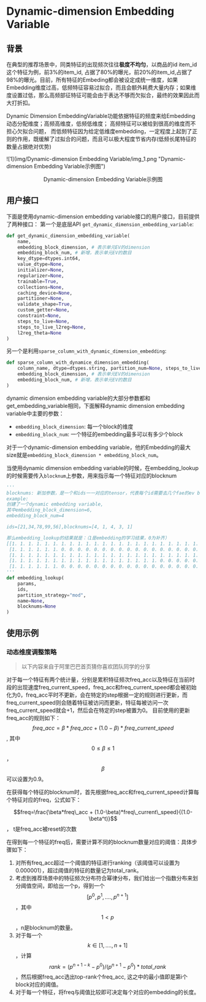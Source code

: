 # Dynamic-dimension Embedding Variable
## 背景
在典型的推荐场景中，同类特征的出现频次往往**极度不均匀**，以商品的id item_id 这个特征为例，前3%的item_id, 占据了80%的曝光，前20%的item_id,占据了98%的曝光。目前，所有特征的Embeding都会被设定成统一维度，如果Embedding维度过高，低频特征容易过拟合，而且会额外耗费大量内存；如果维度设置过低，那么高频部征特征可能会由于表达不够而欠拟合，最终的效果因此而大打折扣。
​

Dynamic Dimension EmbeddingVariable功能依据特征的频度来给Embedding动态分配维度；高频高维度，低频低维度； 高频特征可以被给到很高的维度而不担心欠拟合问题， 而低频特征因为给定低维度embedding，一定程度上起到了正则的作用，既缓解了过拟合的问题，而且可以极大程度节省内存(低频长尾特征的数量占据绝对优势)
​

![1](img/Dynamic-dimension Embedding Variable/img_1.png "Dynamic-dimension Embedding Variable示例图")

<center>Dynamic-dimension Embedding Variable示例图</center>

## 用户接口
下面是使用dynamic-dimension embedding variable接口的用户接口，目前提供了两种接口：
第一个是底层API `get_dynamic_dimension_embedding_variable`:

```python
def get_dynamic_dimension_embedding_variable(
    name,
    embedding_block_dimension, # 表示单元EV的dimension
    embedding_block_num, # 新增，表示单元EV的数目 
    key_dtype=dtypes.int64,
    value_dtype=None,
    initializer=None,
    regularizer=None,
    trainable=True,
    collections=None,
    caching_device=None,
    partitioner=None,
    validate_shape=True,
    custom_getter=None,
    constraint=None,
    steps_to_live=None,
    steps_to_live_l2reg=None,
    l2reg_theta=None
)
```
另一个是利用`sparse_column_with_dynamic_dimension_embedding`:
```python
def sparse_column_with_dynamice_dimension_embedding(
    column_name, dtype=dtypes.string, partition_num=None, steps_to_live=None,
    embedding_block_dimension, # 表示单元EV的dimension
    embedding_block_num, # 新增，表示单元EV的数目
)
```
dynamic dimension embedding variable的大部分参数都和get_embedding_variable相同，下面解释dynamic dimension embedding variable中主要的参数：

- `embedding_block_dimension`: 每一个block的维度
- `embedding_block_num`: 一个特征的embedding最多可以有多少个block

对于一个dynamic-dimension embedding variable，他的Embedding的最大size就是`embedding_block_dimension * embedding_block_num`。
​

当使用dynamic dimension embedding variable的时候，在embedding_lookup的时候需要传入`blocknum`上参数，用来指示每一个特征对应的blocknum
```python
'''
blocknums: 新加参数，是一个和ids一一对应的tensor，代表每个id需要去几个fae的ev blocks中去找
example:
创建了一个dynamic embedding variable, 
其中embedding_block_dimension=6, 
embedding_block_num=4

ids=[21,34,78,99,56],blocknums=[4, 1, 4, 3, 1]

那么embedding_lookup的结果就是：（1是embedding的学习结果，0为补齐）
[[1. 1. 1. 1. 1. 1. 1. 1. 1. 1. 1. 1. 1. 1. 1. 1. 1. 1. 1. 1. 1. 1. 1. 1.]
 [1. 1. 1. 1. 1. 1. 0. 0. 0. 0. 0. 0. 0. 0. 0. 0. 0. 0. 0. 0. 0. 0. 0. 0.]
 [1. 1. 1. 1. 1. 1. 1. 1. 1. 1. 1. 1. 1. 1. 1. 1. 1. 1. 1. 1. 1. 1. 1. 1.]
 [1. 1. 1. 1. 1. 1. 1. 1. 1. 1. 1. 1. 1. 1. 1. 1. 1. 1. 0. 0. 0. 0. 0. 0.]
 [1. 1. 1. 1. 1. 1. 0. 0. 0. 0. 0. 0. 0. 0. 0. 0. 0. 0. 0. 0. 0. 0. 0. 0.]]
'''
def embedding_lookup(
    params,
    ids,
    partition_strategy="mod",
    name=None,
    blocknums=None    
)
```
## 使用示例
### 动态维度调整策略
> 以下内容来自于阿里巴巴首页猜你喜欢团队同学的分享

对于每一个特征有两个统计量，分别是累积特征频次freq_acc以及特征在当前时段的出现速度freq_current_speed，freq_acc和freq_current_speed都会被初始化为0，freq_acc平时不更新，会在特定的step根据一定的规则进行更新，而freq_current_speed则会随着特征被访问而更新，特征每被访问一次freq_current_speed就会+1，然后会在特定的step被置为0。
目前使用的更新freq_acc的规则如下：
$$freq\_acc = \beta*freq\_acc + (1.0-\beta)*freq\_current\_speed$$, 其中 $$0\le\beta\le1$$，$$\beta$$可以设置为0.9。
​

在获得每个特征的blocknum时，首先根据freq_acc和freq_current_speed计算每个特征对应的freq，公式如下：


$$freq=\frac{\beta*freq\_acc + (1.0-\beta)*freq\_current\_speed}{(1.0-\beta^t)}$$ ， t是freq_acc被reset的次数


在得到每一个特征的freq后，需要计算不同的blocknum数量对应的阈值：具体步骤如下：

1. 对所有freq_acc超过一个阈值的特征进行ranking（该阈值可以设置为0.000001），超过阈值的特征的数量记为total_rank。
1. 考虑到推荐场景中的特征频次分布符合幂律分布，我们给出一个指数分布来划分阈值空间，即给出一个p，得到一个$$[p^0,p^1,....,p^{n+1}]$$，其中$$1<p$$，n是blocknum的数量。
1. 对于每一个$$k\in[1,....,n+1]$$，计算$$rank =(p^{n+1-k}-p^0)/(p^{n+1}-p^0) * total\_rank$$，然后根据freq_acc选出top-rank个freq_acc, 这之中的最小值即是第i个block对应的阈值。
1. 对于每一个特征，将freq与阈值比较即可决定每个对应的embedding的长度。



